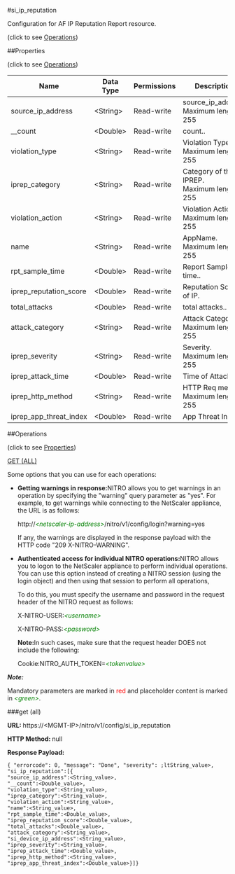 #si_ip_reputation



Configuration for AF IP Reputation Report resource.

<span>(click to see [Operations](#operations))</span>



##Properties 

<span>(click to see [Operations](#operations))</span>





<table><thead><tr><th>Name</th><th>Data Type</th><th>Permissions</th><th>Description</th></tr></thead><tbody><tr><td>source_ip_address</td><td>&lt;String></td><td>Read-write</td><td>source_ip_address.<br>Maximum length = 255</td></tr><tr><td>__count</td><td>&lt;Double></td><td>Read-write</td><td>count..</td></tr><tr><td>violation_type</td><td>&lt;String></td><td>Read-write</td><td>Violation Type.<br>Maximum length = 255</td></tr><tr><td>iprep_category</td><td>&lt;String></td><td>Read-write</td><td>Category of the IPREP.<br>Maximum length = 255</td></tr><tr><td>violation_action</td><td>&lt;String></td><td>Read-write</td><td>Violation Action.<br>Maximum length = 255</td></tr><tr><td>name</td><td>&lt;String></td><td>Read-write</td><td>AppName.<br>Maximum length = 255</td></tr><tr><td>rpt_sample_time</td><td>&lt;Double></td><td>Read-write</td><td>Report Sample time..</td></tr><tr><td>iprep_reputation_score</td><td>&lt;Double></td><td>Read-write</td><td>Reputation Score of IP.</td></tr><tr><td>total_attacks</td><td>&lt;Double></td><td>Read-write</td><td>total attacks..</td></tr><tr><td>attack_category</td><td>&lt;String></td><td>Read-write</td><td>Attack Category.<br>Maximum length = 255</td></tr><tr><td>iprep_severity</td><td>&lt;String></td><td>Read-write</td><td>Severity.<br>Maximum length = 255</td></tr><tr><td>iprep_attack_time</td><td>&lt;Double></td><td>Read-write</td><td>Time of Attack.</td></tr><tr><td>iprep_http_method</td><td>&lt;String></td><td>Read-write</td><td>HTTP Req method.<br>Maximum length = 255</td></tr><tr><td>iprep_app_threat_index</td><td>&lt;Double></td><td>Read-write</td><td>App Threat Index.</td></tr></tbody></table>

##Operations 

<span>(click to see [Properties](#properties))</span>





[GET (ALL)](#get-all)





Some options that you can use for each operations:

<ul><li><p><b>Getting warnings in response:</b>NITRO allows you to get warnings in an operation by specifying the "warning" query parameter as "yes". For example, to get warnings while connecting to the NetScaler appliance, the URL is as follows:</p><p>http://<span style="color:green;font-style:italic;">&lt;netscaler-ip-address&gt;</span>/nitro/v1/config/login?warning=yes</p><p>If any, the warnings are displayed in the response payload with the HTTP code "209 X-NITRO-WARNING".</p></li><li><p><b>Authenticated access for individual NITRO operations:</b>NITRO allows you to logon to the NetScaler appliance to perform individual operations. You can use this option instead of creating a NITRO session (using the login object) and then using that session to perform all operations,</p><p>To do this, you must specify the username and password in the request header of the NITRO request as follows:</p><p>X-NITRO-USER:<span style="color:green;font-style:italic;">&lt;username&gt;</span></p><p>X-NITRO-PASS:<span style="color:green;font-style:italic;">&lt;password&gt;</span></p><p><b>Note:</b>In such cases, make sure that the request header DOES not include the following:</p><p>Cookie:NITRO_AUTH_TOKEN=<span style="color:green;font-style:italic;">&lt;tokenvalue&gt;</span></p></li></ul>







***Note:*** 

Mandatory parameters are marked in <span style="color:#FF0000;">red</span> and placeholder content is marked in <span style="color:green;font-style:italic">&lt;green&gt;</span>.



###get (all)







<b>URL: </b>https://&lt;MGMT-IP&gt;/nitro/v1/config/si_ip_reputation

<b>HTTP Method: </b>null

<b>Response Payload: </b>
```
{ "errorcode": 0, "message": "Done", "severity": ;ltString_value>, "si_ip_reputation":[{
"source_ip_address":<String_value>,
"__count":<Double_value>,
"violation_type":<String_value>,
"iprep_category":<String_value>,
"violation_action":<String_value>,
"name":<String_value>,
"rpt_sample_time":<Double_value>,
"iprep_reputation_score":<Double_value>,
"total_attacks":<Double_value>,
"attack_category":<String_value>,
"si_device_ip_address":<String_value>,
"iprep_severity":<String_value>,
"iprep_attack_time":<Double_value>,
"iprep_http_method":<String_value>,
"iprep_app_threat_index":<Double_value>}]}
```







